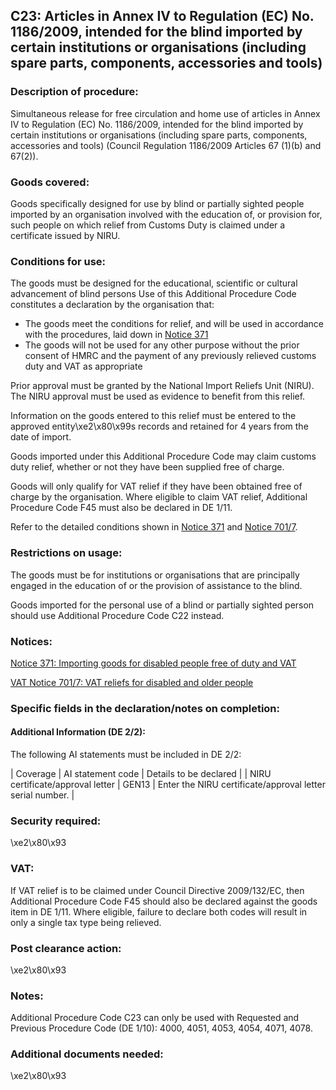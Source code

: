 C23: Articles in Annex IV to Regulation (EC) No. 1186/2009, intended for the blind imported by certain institutions or organisations (including spare parts, components, accessories and tools)
-----------------------------------------------------------------------------------------------------------------------------------------------------------------------------------------------

### Description of procedure:

Simultaneous release for free circulation and home use of articles in Annex IV to Regulation (EC) No. 1186/2009, intended for the blind imported by certain institutions or organisations (including spare parts, components, accessories and tools) (Council Regulation 1186/2009 Articles 67 (1)(b) and 67(2)).

### Goods covered:

Goods specifically designed for use by blind or partially sighted people imported by an organisation involved with the education of, or provision for, such people on which relief from Customs Duty is claimed under a certificate issued by NIRU.

### Conditions for use:

The goods must be designed for the educational, scientific or cultural advancement of blind persons Use of this Additional Procedure Code constitutes a declaration by the organisation that:

 * The goods meet the conditions for relief, and will be used in accordance with the procedures, laid down in [Notice 371](https://www.gov.uk/government/publications/notice-371-importing-goods-for-disabled-people-free-of-duty-and-vat/notice-371-importing-goods-for-disabled-people-free-of-duty-and-vat)
 * The goods will not be used for any other purpose without the prior consent of HMRC and the payment of any previously relieved customs duty and VAT as appropriate

Prior approval must be granted by the National Import Reliefs Unit (NIRU). The NIRU approval must be used as evidence to benefit from this relief.

Information on the goods entered to this relief must be entered to the approved entity\xe2\x80\x99s records and retained for 4 years from the date of import.

Goods imported under this Additional Procedure Code may claim customs duty relief, whether or not they have been supplied free of charge.

Goods will only qualify for VAT relief if they have been obtained free of charge by the organisation. Where eligible to claim VAT relief, Additional Procedure Code F45 must also be declared in DE 1/11.

Refer to the detailed conditions shown in [Notice 371](https://www.gov.uk/government/publications/notice-371-importing-goods-for-disabled-people-free-of-duty-and-vat/notice-371-importing-goods-for-disabled-people-free-of-duty-and-vat) and [Notice 701/7](https://www.gov.uk/government/publications/vat-notice-7017-vat-reliefs-for-disabled-people/vat-notice-7017-vat-reliefs-for-disabled-and-older-people).

### Restrictions on usage:

The goods must be for institutions or organisations that are principally engaged in the education of or the provision of assistance to the blind.

Goods imported for the personal use of a blind or partially sighted person should use Additional Procedure Code C22 instead.

### Notices:

[Notice 371: Importing goods for disabled people free of duty and VAT](https://www.gov.uk/government/publications/notice-371-importing-goods-for-disabled-people-free-of-duty-and-vat/notice-371-importing-goods-for-disabled-people-free-of-duty-and-vat)

[VAT Notice 701/7: VAT reliefs for disabled and older people](https://www.gov.uk/government/publications/vat-notice-7017-vat-reliefs-for-disabled-people/vat-notice-7017-vat-reliefs-for-disabled-and-older-people)

### Specific fields in the declaration/notes on completion:

#### Additional Information (DE 2/2):

The following AI statements must be included in DE 2/2:



  |  Coverage |  AI statement code |  Details to be declared | 
   |  NIRU certificate/approval letter |  GEN13 |  Enter the NIRU certificate/approval letter serial number. | 
 
### Security required:

\xe2\x80\x93

### VAT:

If VAT relief is to be claimed under Council Directive 2009/132/EC, then Additional Procedure Code F45 should also be declared against the goods item in DE 1/11. Where eligible, failure to declare both codes will result in only a single tax type being relieved.

### Post clearance action:

\xe2\x80\x93

### Notes:

Additional Procedure Code C23 can only be used with Requested and Previous Procedure Code (DE 1/10): 4000, 4051, 4053, 4054, 4071, 4078.

### Additional documents needed:

\xe2\x80\x93

